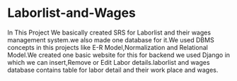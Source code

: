 # Laborlist-and-Wages
In This Project We basically created SRS for Laborlist and their wages management system.we also made one database for it.We used DBMS concepts in this projects like E-R Model,Normalization and Relational Model.We created one basic website for this for backend we used Django in which we can insert,Remove or Edit Labor details.laborlist and wages database contains table for labor detail and their work place and wages.
